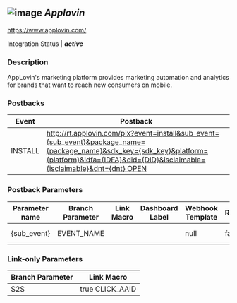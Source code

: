 ## ![image](https://cdn.branch.io/branch-assets/ad-partner-manager/u3eoOtkBNGx7x4W6nKLQSQ-AppLovin_Logo_Blue_White_Rectangle_WEB-1492637758109.png)	***Applovin***
https://www.applovin.com/

Integration Status |  ***active***

###  Description
AppLovin's marketing platform provides marketing automation and analytics for brands that want to reach new consumers on mobile.

### Postbacks
Event | Postback
--- | ---
INSTALL | http://rt.applovin.com/pix?event=install&sub_event={sub_event}&package_name={package_name}&sdk_key={sdk_key}&platform={platform}&idfa={IDFA}&did={DID}&isclaimable={isclaimable}&dnt={dnt} OPEN | http://rt.applovin.com/pix?event=landing&sub_event={sub_event}&package_name={package_name}&sdk_key={sdk_key}&platform={platform}&idfa={IDFA}&did={DID}&isclaimable={isclaimable}&dnt={dnt}&revenue={revenue}&currency_code={currency_code} custom_event | http://rt.applovin.com/pix?event=checkout&sub_event={sub_event}&package_name={package_name}&sdk_key={sdk_key}&platform={platform}&idfa={IDFA}&did={DID}&isclaimable={isclaimable}&dnt={dnt}&revenue={revenue}&currency_code={currency_code} PURCHASE | http://rt.applovin.com/pix?event=checkout&sub_event={sub_event}&package_name={package_name}&sdk_key={sdk_key}&platform={platform}&idfa={IDFA}&did={DID}&isclaimable={isclaimable}&dnt={dnt}&revenue={revenue}&currency_code={currency_code}

### Postback Parameters
Parameter name | Branch Parameter | Link Macro | Dashboard Label | Webhook Template | Required | Description
--- | --- | --- | --- | --- | --- | --- 
{sub_event} | EVENT_NAME |  |  | null | false | Event Name {package_name} | CUSTOM_EVENT_METADATA |  |  | <@loop data=app.app_bundles val=\bundle\><#if user_data.os == bundle.os><#if bundle.os==\ANDROID\>${(bundle.android.package_name)!}<#elseif bundle.os == \IOS\>${(bundle.ios.bundle_id)!}</#if><@break/></#if></@loop> | false | Package_name / bundle id\ni.e. com.AppLovin.test {sdk_key} | ACCOUNT_CREDENTIAL |  | SDK Key | null | false | From account {platform} | OS |  |  | null | false | ios or android {IDFA} | OS_DEVICE_ID |  |  | null | false | ios_ifa or google_android_id {DID} | CLICK_ID | {DID} |  | null | false | applovin_id\nWe will pass this to you in your tracking link {isclaimable} | IS_CLAIMABLE |  |  | null | false | is_attributed_to_applovin\n1 or true = user will be claimed by applovin {dnt} | LIMIT_AD_TRACKING_ENABLED |  |  | null | false | is_ad_tracking_enabled\n1 or true = user will not be tracked\ndefault to false if unavailable {revenue} | PURCHASE_REVENUE |  |  | null | false | Revenue {currency_code} | PURCHASE_CURRENCY |  |  | null | false | Currency

### Link-only Parameters
Branch Parameter | Link Macro
--- | ---
S2S | true CLICK_AAID | {IDFA} CLICK_IDFA | {IDFA}



